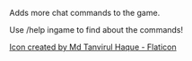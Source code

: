 Adds more chat commands to the game.

Use /help ingame to find about the commands!

<a href="https://www.flaticon.com/free-icons/slash" title="slash icons">Icon created by Md Tanvirul Haque - Flaticon</a>